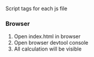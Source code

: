 Script tags for each js file

### Browser
1. Open index.html in browser
2. Open browser devtool console
3. All calculation will be visible

